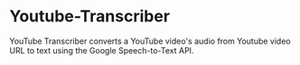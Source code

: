 # Youtube-Transcriber
YouTube Transcriber converts a YouTube video's audio from Youtube video URL to text using the Google Speech-to-Text API.

